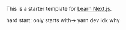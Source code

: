 This is a starter template for [Learn Next.js](https://nextjs.org/learn).

hard start:
only starts with-> yarn dev
idk why
